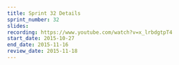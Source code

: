 ```yaml
---
title: Sprint 32 Details
sprint_number: 32
slides: 
recording: https://www.youtube.com/watch?v=x_lrbdgtpT4
start_date: 2015-10-27
end_date: 2015-11-16
review_date: 2015-11-18
---
```

